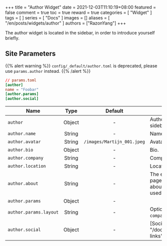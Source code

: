 +++
title = "Author Widget"
date = 2021-12-03T11:10:19+08:00
featured = false
comment = true
toc = true
reward = true
categories = [
  "Widget"
]
tags = [
]
series = [
  "Docs"
]
images = []
aliases = [
  "/en/posts/widgets/author"
]
authors = ["RazonYang"]
+++

The author widget is located in the sidebar, in order to introduce yourself briefly.

<!--more-->

## Site Parameters

{{% alert warning %}}
`config/_default/author.toml` is deprecated, please use `params.author` instead.
{{% /alert %}}

```toml
// params.toml
[author]
name = "Foobar"
[author.params]
[author.social]
```

| Name | Type | Default | Description
|---|:-:|:-:|---
| `author` | Object | - | Author profile shown in sidebar.
| `author.name` | String | - | Name.
| `author.avatar` | String | `/images/Martijn_001.jpeg` | Avatar.
| `author.bio` | Object | - | Bio.
| `author.company` | String | - | Company.
| `author.location` | String | - | Location.
| `author.about` | String | - | The external about page. The internal about page will be used if not set.
| `author.params` | Object | - |
| `author.params.layout` | String | - | Optional values: `compact`.
| `author.social` | Object | - | [Social Links]({{< ref "/docs/widgets/social-links" >}}).

